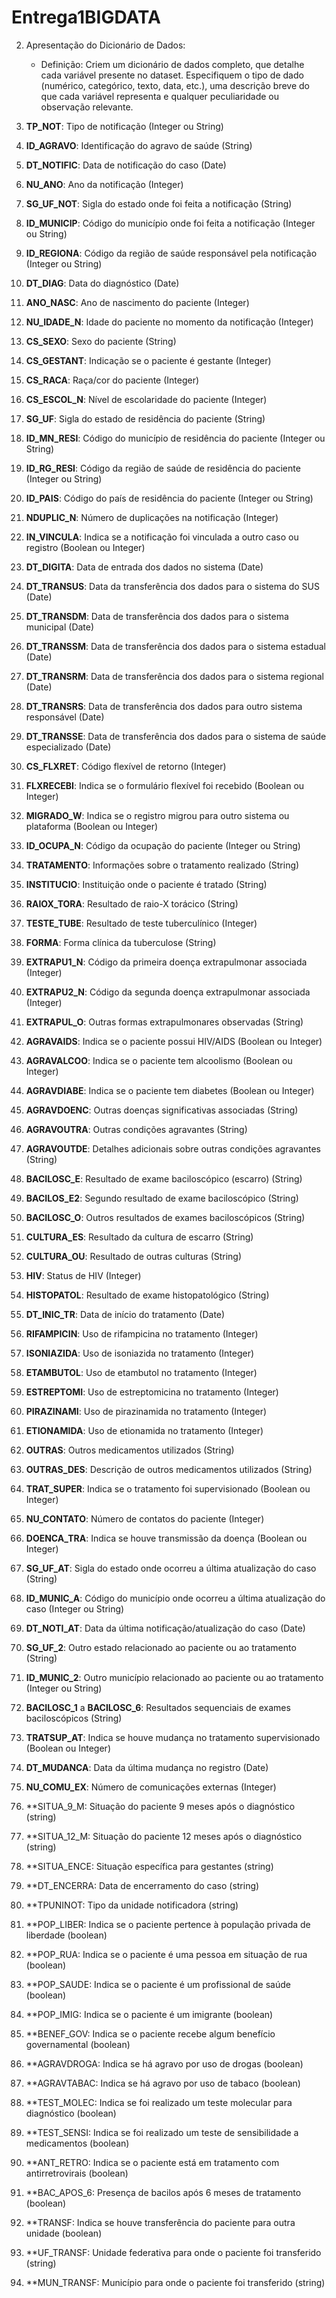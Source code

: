 # Entrega1BIGDATA

2. Apresentação do Dicionário de Dados:
   - Definição: Criem um dicionário de dados completo, que detalhe cada variável presente no dataset. Especifiquem o tipo de dado (numérico, categórico, texto, data, etc.), uma descrição breve do que cada variável representa e qualquer peculiaridade ou observação relevante.

1. **TP_NOT**: Tipo de notificação (Integer ou String)
2. **ID_AGRAVO**: Identificação do agravo de saúde (String)
3. **DT_NOTIFIC**: Data de notificação do caso (Date)
4. **NU_ANO**: Ano da notificação (Integer)
5. **SG_UF_NOT**: Sigla do estado onde foi feita a notificação (String)
6. **ID_MUNICIP**: Código do município onde foi feita a notificação (Integer ou String)
7. **ID_REGIONA**: Código da região de saúde responsável pela notificação (Integer ou String)
8. **DT_DIAG**: Data do diagnóstico (Date)
9. **ANO_NASC**: Ano de nascimento do paciente (Integer)
10. **NU_IDADE_N**: Idade do paciente no momento da notificação (Integer)
11. **CS_SEXO**: Sexo do paciente (String)
12. **CS_GESTANT**: Indicação se o paciente é gestante (Integer)
13. **CS_RACA**: Raça/cor do paciente (Integer)
14. **CS_ESCOL_N**: Nível de escolaridade do paciente (Integer)
15. **SG_UF**: Sigla do estado de residência do paciente (String)
16. **ID_MN_RESI**: Código do município de residência do paciente (Integer ou String)
17. **ID_RG_RESI**: Código da região de saúde de residência do paciente (Integer ou String)
18. **ID_PAIS**: Código do país de residência do paciente (Integer ou String)
19. **NDUPLIC_N**: Número de duplicações na notificação (Integer)
20. **IN_VINCULA**: Indica se a notificação foi vinculada a outro caso ou registro (Boolean ou Integer)
21. **DT_DIGITA**: Data de entrada dos dados no sistema (Date)
22. **DT_TRANSUS**: Data da transferência dos dados para o sistema do SUS (Date)
23. **DT_TRANSDM**: Data de transferência dos dados para o sistema municipal (Date)
24. **DT_TRANSSM**: Data de transferência dos dados para o sistema estadual (Date)
25. **DT_TRANSRM**: Data de transferência dos dados para o sistema regional (Date)
26. **DT_TRANSRS**: Data de transferência dos dados para outro sistema responsável (Date)
27. **DT_TRANSSE**: Data de transferência dos dados para o sistema de saúde especializado (Date)
28. **CS_FLXRET**: Código flexível de retorno (Integer)
29. **FLXRECEBI**: Indica se o formulário flexível foi recebido (Boolean ou Integer)
30. **MIGRADO_W**: Indica se o registro migrou para outro sistema ou plataforma (Boolean ou Integer)
31. **ID_OCUPA_N**: Código da ocupação do paciente (Integer ou String)
32. **TRATAMENTO**: Informações sobre o tratamento realizado (String)
33. **INSTITUCIO**: Instituição onde o paciente é tratado (String)
34. **RAIOX_TORA**: Resultado de raio-X torácico (String)
35. **TESTE_TUBE**: Resultado de teste tuberculínico (Integer)
36. **FORMA**: Forma clínica da tuberculose (String)
37. **EXTRAPU1_N**: Código da primeira doença extrapulmonar associada (Integer)
38. **EXTRAPU2_N**: Código da segunda doença extrapulmonar associada (Integer)
39. **EXTRAPUL_O**: Outras formas extrapulmonares observadas (String)
40. **AGRAVAIDS**: Indica se o paciente possui HIV/AIDS (Boolean ou Integer)
41. **AGRAVALCOO**: Indica se o paciente tem alcoolismo (Boolean ou Integer)
42. **AGRAVDIABE**: Indica se o paciente tem diabetes (Boolean ou Integer)
43. **AGRAVDOENC**: Outras doenças significativas associadas (String)
44. **AGRAVOUTRA**: Outras condições agravantes (String)
45. **AGRAVOUTDE**: Detalhes adicionais sobre outras condições agravantes (String)
46. **BACILOSC_E**: Resultado de exame baciloscópico (escarro) (String)
47. **BACILOS_E2**: Segundo resultado de exame baciloscópico (String)
48. **BACILOSC_O**: Outros resultados de exames baciloscópicos (String)
49. **CULTURA_ES**: Resultado da cultura de escarro (String)
50. **CULTURA_OU**: Resultado de outras culturas (String)
51. **HIV**: Status de HIV (Integer)
52. **HISTOPATOL**: Resultado de exame histopatológico (String)
53. **DT_INIC_TR**: Data de início do tratamento (Date)
54. **RIFAMPICIN**: Uso de rifampicina no tratamento (Integer)
55. **ISONIAZIDA**: Uso de isoniazida no tratamento (Integer)
56. **ETAMBUTOL**: Uso de etambutol no tratamento (Integer)
57. **ESTREPTOMI**: Uso de estreptomicina no tratamento (Integer)
58. **PIRAZINAMI**: Uso de pirazinamida no tratamento (Integer)
59. **ETIONAMIDA**: Uso de etionamida no tratamento (Integer)
60. **OUTRAS**: Outros medicamentos utilizados (String)
61. **OUTRAS_DES**: Descrição de outros medicamentos utilizados (String)
62. **TRAT_SUPER**: Indica se o tratamento foi supervisionado (Boolean ou Integer)
63. **NU_CONTATO**: Número de contatos do paciente (Integer)
64. **DOENCA_TRA**: Indica se houve transmissão da doença (Boolean ou Integer)
65. **SG_UF_AT**: Sigla do estado onde ocorreu a última atualização do caso (String)
66. **ID_MUNIC_A**: Código do município onde ocorreu a última atualização do caso (Integer ou String)
67. **DT_NOTI_AT**: Data da última notificação/atualização do caso (Date)
68. **SG_UF_2**: Outro estado relacionado ao paciente ou ao tratamento (String)
69. **ID_MUNIC_2**: Outro município relacionado ao paciente ou ao tratamento (Integer ou String)
70. **BACILOSC_1** a **BACILOSC_6**: Resultados sequenciais de exames baciloscópicos (String)
71. **TRATSUP_AT**: Indica se houve mudança no tratamento supervisionado (Boolean ou Integer)
72. **DT_MUDANCA**: Data da última mudança no registro (Date)
73. **NU_COMU_EX**: Número de comunicações externas (Integer)
74. **SITUA_9_M: Situação do paciente 9 meses após o diagnóstico (string)
75. **SITUA_12_M: Situação do paciente 12 meses após o diagnóstico (string)
76. **SITUA_ENCE: Situação específica para gestantes (string)
77. **DT_ENCERRA: Data de encerramento do caso (string)
78. **TPUNINOT: Tipo da unidade notificadora (string)
79. **POP_LIBER: Indica se o paciente pertence à população privada de liberdade (boolean)
80. **POP_RUA: Indica se o paciente é uma pessoa em situação de rua (boolean)
81. **POP_SAUDE: Indica se o paciente é um profissional de saúde (boolean)
82. **POP_IMIG: Indica se o paciente é um imigrante (boolean)
83. **BENEF_GOV:  Indica se o paciente recebe algum benefício governamental (boolean)
84. **AGRAVDROGA: Indica se há agravo por uso de drogas (boolean)
85. **AGRAVTABAC: Indica se há agravo por uso de tabaco (boolean)
86. **TEST_MOLEC:  Indica se foi realizado um teste molecular para diagnóstico (boolean)
87. **TEST_SENSI: Indica se foi realizado um teste de sensibilidade a medicamentos (boolean)
88. **ANT_RETRO: Indica se o paciente está em tratamento com antirretrovirais (boolean)
89. **BAC_APOS_6: Presença de bacilos após 6 meses de tratamento (boolean)
90. **TRANSF: Indica se houve transferência do paciente para outra unidade (boolean)
91. **UF_TRANSF: Unidade federativa para onde o paciente foi transferido (string)
92. **MUN_TRANSF: Município para onde o paciente foi transferido (string)





